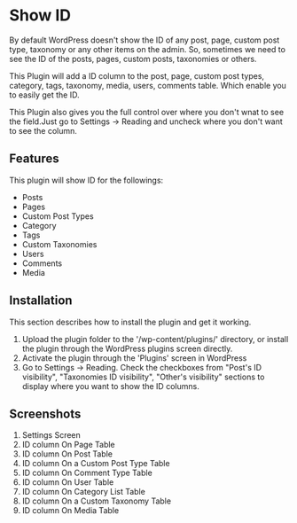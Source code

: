 <h1>Show ID</h1>
By default WordPress doesn't show the ID of any post, page, custom post type, taxonomy or any other items on the admin. So, sometimes we need to see the ID of the posts, pages, custom posts, taxonomies or others.

This Plugin will add a ID column to the post, page, custom post types, category, tags, taxonomy, media, users, comments table. Which enable you to easily get the ID.

This Plugin also gives you the full control over where you don't wnat to see the field.Just go to Settings -> Reading and uncheck where you don't want to see the column.

<h2>Features</h2>

This plugin will show ID for the followings:
<ul>
    <li> Posts </li>
    <li> Pages </li>
    <li> Custom Post Types </li>
    <li> Category </li>
    <li> Tags </li>
    <li> Custom Taxonomies </li>
    <li> Users </li>
    <li> Comments </li>
    <li> Media </li>
  </ul>


<h2>Installation</h2>

This section describes how to install the plugin and get it working.

1. Upload the plugin folder to the '/wp-content/plugins/' directory, or install the plugin through the WordPress plugins screen directly.
2. Activate the plugin through the 'Plugins' screen in WordPress
3. Go to Settings -> Reading. Check the checkboxes from "Post's ID visibility", "Taxonomies ID visibility", "Other's visibility" sections to display where you want to show the ID columns.


<h2>Screenshots</h2>

1. Settings Screen
2. ID column On Page Table
3. ID column On Post Table
4. ID column On a Custom Post Type Table
5. ID column On Comment Type Table
6. ID column On User Table
7. ID column On Category List Table
8. ID column On a Custom Taxonomy Table
9. ID column On Media Table

